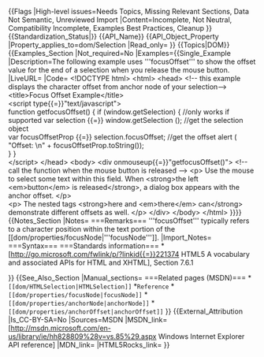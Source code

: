 {{Flags
|High-level issues=Needs Topics, Missing Relevant Sections, Data Not Semantic, Unreviewed Import
|Content=Incomplete, Not Neutral, Compatibility Incomplete, Examples Best Practices, Cleanup
}}
{{Standardization_Status|}}
{{API_Name}}
{{API_Object_Property
|Property_applies_to=dom/Selection
|Read_only=
}}
{{Topics|DOM}}
{{Examples_Section
|Not_required=No
|Examples={{Single_Example
|Description=The following example uses '''focusOffset''' to show the offset value for the end of a selection when you release the mouse button.
|LiveURL=
|Code=
&lt;!DOCTYPE html&gt;
&lt;html&gt;
  &lt;head&gt;
&lt;!-- this example displays the character offset from anchor node of your selection--&gt;
    &lt;title&gt;Focus Offset Example&lt;/title&gt;        
    &lt;script type{{=}}"text/javascript"&gt;         
      function getfocusOffset() {
        if (window.getSelection) {                      //only works if supported
           var selection {{=}} window.getSelection ();      //get the selection object     
           var focusOffsetProp {{=}} selection.focusOffset;   //get the offset
           alert ( "Offset: \n" + focusOffsetProp.toString());                                 
           }
      }                
    &lt;/script&gt;
  &lt;/head&gt;
&lt;body&gt;
&lt;div onmouseup{{=}}"getfocusOffset()"&gt;    &lt;!-- call the function when the mouse button is released --&gt;
      &lt;p&gt;
        Use the mouse to select some text within this field.
        When &lt;strong&gt;the left &lt;em&gt;button&lt;/em&gt; is released&lt;/strong&gt;, a dialog box appears with the anchor offset.
      &lt;/p&gt;  
      &lt;p&gt;
        The nested tags &lt;strong&gt;here and &lt;em&gt;there&lt;/em&gt; can&lt;/strong&gt; demonstrate different offsets as well.
      &lt;/p&gt;
    &lt;/div&gt;
  &lt;/body&gt;
&lt;/html&gt;
}}}}
{{Notes_Section
|Notes=
===Remarks===
'''focusOffset''' typically refers to a character position within the text portion of the [[dom/properties/focusNode|'''focusNode''']].
|Import_Notes=
===Syntax===
===Standards information===
*[http://go.microsoft.com/fwlink/p/?linkid{{=}}221374 HTML5 A vocabulary and associated APIs for HTML and XHTML], Section 7.6.1


}}
{{See_Also_Section
|Manual_sections=
===Related pages (MSDN)===
*<code>[[dom/HTMLSelection|HTMLSelection]]</code>
*<code>Reference</code>
*<code>[[dom/properties/focusNode|focusNode]]</code>
*<code>[[dom/properties/anchorNode|anchorNode]]</code>
*<code>[[dom/properties/anchorOffset|anchorOffset]]</code>
}}
{{External_Attribution
|Is_CC-BY-SA=No
|Sources=MSDN
|MSDN_link=[http://msdn.microsoft.com/en-us/library/ie/hh828809%28v=vs.85%29.aspx Windows Internet Explorer API reference]
|MDN_link=
|HTML5Rocks_link=
}}